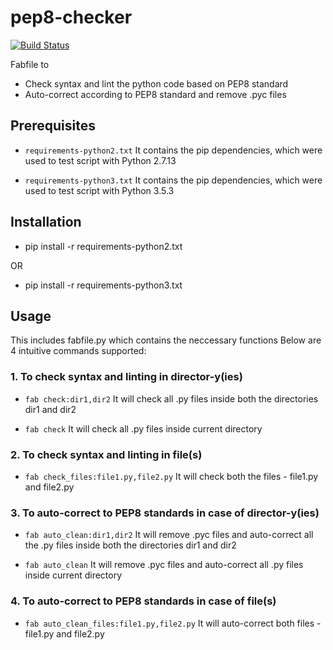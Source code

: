 # pep8-checker

[![Build Status](https://travis-ci.org/nitinbhojwani/pep8-checker.svg?branch=master)](https://travis-ci.org/nitinbhojwani/pep8-checker)

Fabfile to
* Check syntax and lint the python code based on PEP8 standard 
* Auto-correct according to PEP8 standard and remove .pyc files

## Prerequisites
* ```requirements-python2.txt```
It contains the pip dependencies, which were used to test script with Python 2.7.13

* ```requirements-python3.txt```
It contains the pip dependencies, which were used to test script with Python 3.5.3

## Installation
* pip install -r requirements-python2.txt

OR

* pip install -r requirements-python3.txt

## Usage
This includes fabfile.py which contains the neccessary functions
Below are 4 intuitive commands supported:

### 1. To check syntax and linting in director-y(ies)

* ```fab check:dir1,dir2```
It will check all .py files inside both the directories dir1 and dir2

* ```fab check```
It will check all .py files inside current directory

### 2. To check syntax and linting in file(s)

* ```fab check_files:file1.py,file2.py```
It will check both the files - file1.py and file2.py

### 3. To auto-correct to PEP8 standards in case of director-y(ies)

* ```fab auto_clean:dir1,dir2```
It will remove .pyc files and auto-correct all the .py files inside both the directories dir1 and dir2

* ```fab auto_clean```
It will remove .pyc files and auto-correct all .py files inside current directory

### 4. To auto-correct to PEP8 standards in case of file(s)

* ```fab auto_clean_files:file1.py,file2.py```
It will auto-correct both files - file1.py and file2.py
